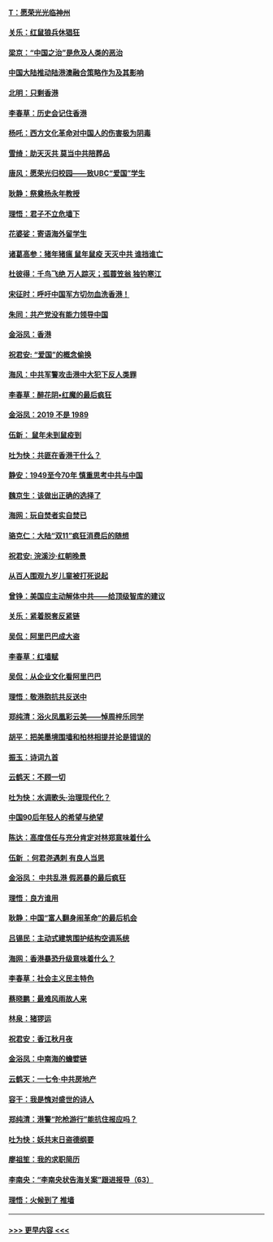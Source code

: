 #### [T：愿荣光光临神州](../pages/nsc993/n11668421.md?t=11201911) 
#### [关乐：红鼠狼兵休猖狂](../pages/nsc993/n11668378.md?t=11201911) 
#### [梁京：“中国之治”是危及人类的恶治](../pages/nsc993/n11668328.md?t=11201911) 
#### [中国大陆推动陆港澳融合策略作为及其影响](../pages/nsc993/n11668157.md?t=11201911) 
#### [北明：只剩香港](../pages/nsc993/n11668002.md?t=11201911) 
#### [李春草：历史会记住香港](../pages/nsc993/n11667927.md?t=11201911) 
#### [杨吒：西方文化革命对中国人的伤害极为阴毒](../pages/nsc993/n11664521.md?t=11201911) 
#### [雪绮：助天灭共 莫当中共陪葬品](../pages/nsc993/n11662650.md?t=11201911) 
#### [唐风：愿荣光归校园——致UBC“爱国”学生](../pages/nsc993/n11662194.md?t=11201911) 
#### [耿静：祭奠杨永年教授](../pages/nsc993/n11662514.md?t=11201911) 
#### [理悟：君子不立危墙下](../pages/nsc993/n11662172.md?t=11201911) 
#### [花婆娑：寄语海外留学生](../pages/nsc993/n11662121.md?t=11201911) 
#### [诸葛高参：猪年猪瘟 鼠年鼠疫 天灭中共 谁挡谁亡](../pages/nsc993/n11661980.md?t=11201911) 
#### [杜彼得：千鸟飞绝 万人踪灭；孤蓑笠翁 独钓寒江](../pages/nsc993/n11661170.md?t=11201911) 
#### [宋征时：呼吁中国军方切勿血洗香港！](../pages/nsc993/n11415318.md?t=11201911) 
#### [朱同：共产党没有能力领导中国](../pages/nsc993/n11660421.md?t=11201911) 
#### [金浴凤：香港](../pages/nsc993/n11660419.md?t=11201911) 
#### [祝君安: “爱国”的概念偷换](../pages/nsc993/n11659706.md?t=11201911) 
#### [海风：中共军警攻击港中大犯下反人类罪](../pages/nsc993/n11659632.md?t=11201911) 
#### [李春草：醉花阴•红魔的最后疯狂](../pages/nsc993/n11659287.md?t=11201911) 
#### [金浴凤：2019 不是 1989](../pages/nsc993/n11657663.md?t=11201911) 
#### [伍新： 鼠年未到鼠疫到](../pages/nsc993/n11655098.md?t=11201911) 
#### [吐为快：共匪在香港干什么？](../pages/nsc993/n11654891.md?t=11201911) 
#### [静安：1949至今70年 慎重思考中共与中国](../pages/nsc993/n11651244.md?t=11201911) 
#### [魏京生：该做出正确的选择了](../pages/nsc993/n11653084.md?t=11201911) 
#### [海网：玩自焚者实自焚已](../pages/nsc993/n11652423.md?t=11201911) 
#### [骆克仁：大陆“双11”疯狂消费后的随想](../pages/nsc993/n11652305.md?t=11201911) 
#### [祝君安: 浣溪沙·红朝晚景](../pages/nsc993/n11652258.md?t=11201911) 
#### [从百人围观九岁儿童被打死说起](../pages/nsc993/n11651030.md?t=11201911) 
#### [曾铮：美国应主动解体中共——给顶级智库的建议](../pages/nsc993/n11649888.md?t=11201911) 
#### [关乐：紧着脱套反紧链](../pages/nsc993/n11649069.md?t=11201911) 
#### [吴侃：阿里巴巴成大盗](../pages/nsc993/n11645523.md?t=11201911) 
#### [李春草：红墙赋](../pages/nsc993/n11646389.md?t=11201911) 
#### [吴侃：从企业文化看阿里巴巴](../pages/nsc993/n11645476.md?t=11201911) 
#### [理悟：敬港胞抗共反送中](../pages/nsc993/n11645466.md?t=11201911) 
#### [郑纯清：浴火凤凰彩云美——悼周梓乐同学](../pages/nsc993/n11645155.md?t=11201911) 
#### [胡平：把美墨境围墙和柏林相提并论是错误的](../pages/nsc993/n11645134.md?t=11201911) 
#### [振玉：诗词九首](../pages/nsc993/n11644081.md?t=11201911) 
#### [云鹤天：不顾一切](../pages/nsc993/n11643508.md?t=11201911) 
#### [吐为快：水调歌头·治理现代化？](../pages/nsc993/n11643485.md?t=11201911) 
#### [中国90后年轻人的希望与绝望](../pages/nsc993/n11642317.md?t=11201911) 
#### [陈达：高度信任与充分肯定对林郑意味着什么](../pages/nsc993/n11641441.md?t=11201911) 
#### [伍新 ：何君尧遇刺 有良人当思](../pages/nsc993/n11641503.md?t=11201911) 
#### [金浴凤： 中共乱港  假恶暴的最后疯狂](../pages/nsc993/n11641495.md?t=11201911) 
#### [理悟：良方谁用](../pages/nsc993/n11641463.md?t=11201911) 
#### [耿静：中国“富人翻身闹革命”的最后机会](../pages/nsc993/n11640655.md?t=11201911) 
#### [吕锡民：主动式建筑围护结构空调系统](../pages/nsc993/n11640168.md?t=11201911) 
#### [海网：香港暴恐升级意味着什么？](../pages/nsc993/n11635904.md?t=11201911) 
#### [李春草：社会主义民主特色](../pages/nsc993/n11634657.md?t=11201911) 
#### [蔡晓鹏：最难风雨故人来](../pages/nsc993/n11633145.md?t=11201911) 
#### [林泉：猪猡运](../pages/nsc993/n11631469.md?t=11201911) 
#### [祝君安：香江秋月夜](../pages/nsc993/n11631440.md?t=11201911) 
#### [金浴凤：中南海的蟾嬖链](../pages/nsc993/n11631290.md?t=11201911) 
#### [云鹤天：一七令·中共房地产](../pages/nsc993/n11630084.md?t=11201911) 
#### [容干：我是愧对盛世的诗人](../pages/nsc993/n11630059.md?t=11201911) 
#### [郑纯清：港警“陀枪游行”能抗住报应吗？](../pages/nsc993/n11629999.md?t=11201911) 
#### [吐为快：妖共末日盗德纲要](../pages/nsc993/n11628610.md?t=11201911) 
#### [廖祖笙：我的求职简历](../pages/nsc993/n11628492.md?t=11201911) 
#### [李南央：“李南央状告海关案”跟进报导（63）](../pages/nsc993/n11627039.md?t=11201911) 
#### [理悟：火候到了 推墙](../pages/nsc993/n11626917.md?t=11201911) 

----
#### [ >>> 更早内容 <<< ](../indexes/nsc993-earlier.md)
